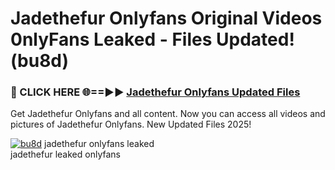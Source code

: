# Jadethefur Onlyfans Original Videos 0nlyFans Leaked - Files Updated! (bu8d)

<h3>🔴 CLICK HERE 🌐==►► <a href="https://tinyurl.com/ms9xzufz" rel="nofollow">Jadethefur Onlyfans Updated Files</a></h3>

Get Jadethefur Onlyfans and all content. Now you can access all videos and pictures of Jadethefur Onlyfans. New Updated Files 2025!

[![bu8d](https://i.imgur.com/PQ7UWWw.gif)](https://tinyurl.com/ms9xzufz)
jadethefur onlyfans leaked<br>
jadethefur leaked onlyfans